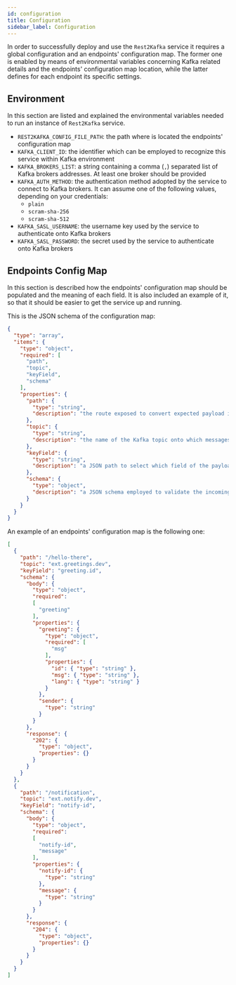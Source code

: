 ```yaml
---
id: configuration
title: Configuration
sidebar_label: Configuration
---
```




In order to successfully deploy and use the `Rest2Kafka` service it requires a global
configuration and an endpoints' configuration map. The former one is enabled by means of
environmental variables concerning Kafka related details and the endpoints' configuration
map location, while the latter defines for each endpoint its specific settings.

## Environment

In this section are listed and explained the environmental variables needed to run
an instance of `Rest2Kafka` service.

- `REST2KAFKA_CONFIG_FILE_PATH`: the path where is located the endpoints' configuration map
- `KAFKA_CLIENT_ID`: the identifier which can be employed to recognize this service within Kafka environment
- `KAFKA_BROKERS_LIST`: a string containing a comma (`,`) separated list of Kafka brokers addresses. At least one broker should be provided
- `KAFKA_AUTH_METHOD`: the authentication method adopted by the service to connect to Kafka brokers. It can assume one of the following values, depending on your credentials:
  - `plain`
  - `scram-sha-256`
  - `scram-sha-512`
- `KAFKA_SASL_USERNAME`: the username key used by the service to authenticate onto Kafka brokers
- `KAFKA_SASL_PASSWORD`: the secret used by the service to authenticate onto Kafka brokers

## Endpoints Config Map

In this section is described how the endpoints' configuration map should be populated and the
meaning of each field. It is also included an example of it, so that it should be easier to
get the service up and running.

This is the JSON schema of the configuration map:

```json
{
  "type": "array",
  "items": {
    "type": "object",
    "required": [
      "path",
      "topic",
      "keyField",
      "schema"
    ],
    "properties": {
      "path": {
        "type": "string",
        "description": "the route exposed to convert expected payload into a Kafka message"
      },
      "topic": {
        "type": "string",
        "description": "the name of the Kafka topic onto which messages should be published when the endpoint is called"
      },
      "keyField": {
        "type": "string",
        "description": "a JSON path to select which field of the payload should be employed as key of the Kafka message"
      },
      "schema": {
        "type": "object",
        "description": "a JSON schema employed to validate the incoming payload of POST HTTP requests to this endpoint"
      }
    }
  }
}
```

An example of an endpoints' configuration map is the following one:

```json
[
  {
    "path": "/hello-there",
    "topic": "ext.greetings.dev",
    "keyField": "greeting.id",
    "schema": {
      "body": {
        "type": "object",
        "required":
        [
          "greeting"
        ],
        "properties": {
          "greeting": {
            "type": "object",
            "required": [
              "msg"
            ],
            "properties": {
              "id": { "type": "string" },
              "msg": { "type": "string" },
              "lang": { "type": "string" }
            }
          },
          "sender": {
            "type": "string"
          }
        }
      },
      "response": {
        "202": {
          "type": "object",
          "properties": {}
        }
      }
    }
  },
  {
    "path": "/notification",
    "topic": "ext.notify.dev",
    "keyField": "notify-id",
    "schema": {
      "body": {
        "type": "object",
        "required":
        [
          "notify-id",
          "message"
        ],
        "properties": {
          "notify-id": {
            "type": "string"
          },
          "message": {
            "type": "string"
          }
        }
      },
      "response": {
        "204": {
          "type": "object",
          "properties": {}
        }
      }
    }
  }
]
```
